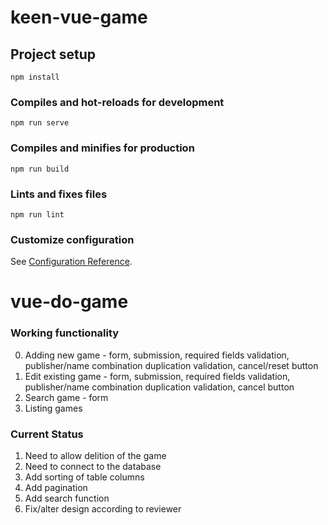 # keen-vue-game

## Project setup
```
npm install
```

### Compiles and hot-reloads for development
```
npm run serve
```

### Compiles and minifies for production
```
npm run build
```

### Lints and fixes files
```
npm run lint
```

### Customize configuration
See [Configuration Reference](https://cli.vuejs.org/config/).
# vue-do-game

### Working functionality
0. Adding new game - form, submission, required fields validation, publisher/name combination duplication validation, cancel/reset button
1. Edit existing game - form, submission, required fields validation, publisher/name combination duplication validation, cancel button
2. Search game - form
3. Listing games

### Current Status
1. Need to allow delition of the game
2. Need to connect to the database
3. Add sorting of table columns
4. Add pagination
5. Add search function
6. Fix/alter design according to reviewer
